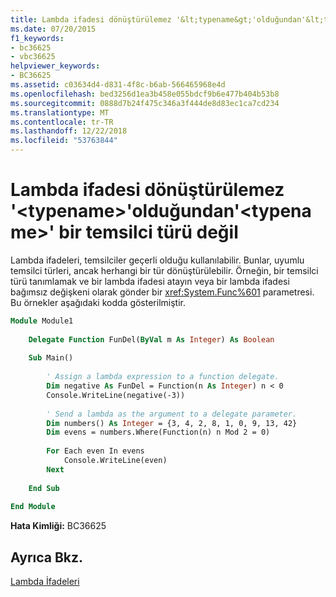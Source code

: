```yaml
---
title: Lambda ifadesi dönüştürülemez '&lt;typename&gt;'olduğundan'&lt;typename&gt;' bir temsilci türü değil
ms.date: 07/20/2015
f1_keywords:
- bc36625
- vbc36625
helpviewer_keywords:
- BC36625
ms.assetid: c03634d4-d831-4f8c-b6ab-566465968e4d
ms.openlocfilehash: bed3256d1ea3b458e055bdcf9b6e477b404b53b8
ms.sourcegitcommit: 0888d7b24f475c346a3f444de8d83ec1ca7cd234
ms.translationtype: MT
ms.contentlocale: tr-TR
ms.lasthandoff: 12/22/2018
ms.locfileid: "53763844"
---
```

# <a name="lambda-expression-cannot-be-converted-to-lttypenamegt-because-lttypenamegt-is-not-a-delegate-type"></a>Lambda ifadesi dönüştürülemez '&lt;typename&gt;'olduğundan'&lt;typename&gt;' bir temsilci türü değil
Lambda ifadeleri, temsilciler geçerli olduğu kullanılabilir. Bunlar, uyumlu temsilci türleri, ancak herhangi bir tür dönüştürülebilir. Örneğin, bir temsilci türü tanımlamak ve bir lambda ifadesi atayın veya bir lambda ifadesi bağımsız değişkeni olarak gönder bir <xref:System.Func%601> parametresi. Bu örnekler aşağıdaki kodda gösterilmiştir.  
  
```vb  
Module Module1  
  
    Delegate Function FunDel(ByVal m As Integer) As Boolean  
  
    Sub Main()  
  
        ' Assign a lambda expression to a function delegate.  
        Dim negative As FunDel = Function(n As Integer) n < 0  
        Console.WriteLine(negative(-3))  
  
        ' Send a lambda as the argument to a delegate parameter.  
        Dim numbers() As Integer = {3, 4, 2, 8, 1, 0, 9, 13, 42}  
        Dim evens = numbers.Where(Function(n) n Mod 2 = 0)  
  
        For Each even In evens  
            Console.WriteLine(even)  
        Next  
  
    End Sub  
  
End Module  
```  
  
 **Hata Kimliği:** BC36625  
  
## <a name="see-also"></a>Ayrıca Bkz.  
 [Lambda İfadeleri](../../visual-basic/programming-guide/language-features/procedures/lambda-expressions.md)
